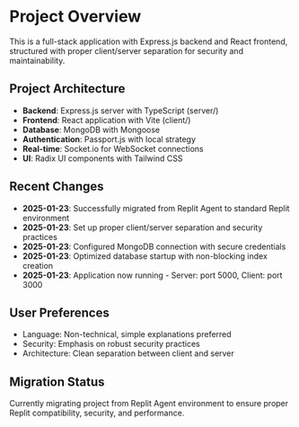 # Project Overview

This is a full-stack application with Express.js backend and React frontend, structured with proper client/server separation for security and maintainability.

## Project Architecture

- **Backend**: Express.js server with TypeScript (server/)
- **Frontend**: React application with Vite (client/)
- **Database**: MongoDB with Mongoose
- **Authentication**: Passport.js with local strategy
- **Real-time**: Socket.io for WebSocket connections
- **UI**: Radix UI components with Tailwind CSS

## Recent Changes

- **2025-01-23**: Successfully migrated from Replit Agent to standard Replit environment
- **2025-01-23**: Set up proper client/server separation and security practices
- **2025-01-23**: Configured MongoDB connection with secure credentials
- **2025-01-23**: Optimized database startup with non-blocking index creation
- **2025-01-23**: Application now running - Server: port 5000, Client: port 3000

## User Preferences

- Language: Non-technical, simple explanations preferred
- Security: Emphasis on robust security practices
- Architecture: Clean separation between client and server

## Migration Status

Currently migrating project from Replit Agent environment to ensure proper Replit compatibility, security, and performance.